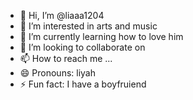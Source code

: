 - 👋 Hi, I’m @liaaa1204
- 👀 I’m interested in arts and music
- 🌱 I’m currently learning how to love him
- 💞️ I’m looking to collaborate on 
- 📫 How to reach me ...
- 😄 Pronouns: liyah
- ⚡ Fun fact: I have a boyfruiend

<!---
liaaa1204/liaaa1204 is a ✨ special ✨ repository because its `README.md` (this file) appears on your GitHub profile.
You can click the Preview link to take a look at your changes.
--->
